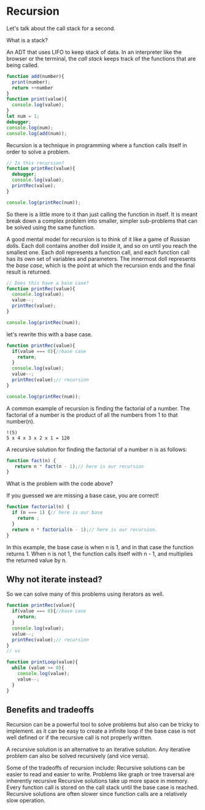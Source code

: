 # Recursion

Let's talk about the call stack for a second. 

What is a stack?

An ADT that uses LIFO to keep stack of data. In an interpreter like the browser or the terminal, the _call stack_ keeps track of the functions that are being called.

```js
function add(number){
  print(number);
  return ++number
}
function print(value){
  console.log(value);
}
let num = 1;
debugger;
console.log(num);
console.log(add(num));
```

Recursion is a technique in programming where a function calls itself in order to solve a problem. 

```js
// Is this recursion?
function printRec(value){ 
  debugger;
  console.log(value);
  printRec(value);
}

console.log(printRec(num));
```

So there is a little more to it than just calling the function in itself. It is meant break down a complex problem into smaller, simpler sub-problems that can be solved using the same function.

A good mental model for recursion is to think of it like a game of Russian dolls. Each doll contains another doll inside it, and so on until you reach the smallest one. Each doll represents a function call, and each function call has its own set of variables and parameters. The innermost doll represents the *base case*, which is the point at which the recursion ends and the final result is returned.

```js
// Does this have a base case?
function printRec(value){ 
  console.log(value);
  value--;
  printRec(value);
}

console.log(printRec(num));
```

let's rewrite this with a base case.
```js
function printRec(value){ 
  if(value === 0){//base case
    return;
  }
  console.log(value);
  value--;
  printRec(value);// recursion
}

console.log(printRec(num));
```

A common example of recursion is finding the factorial of a number. The factorial of a number is the product of all the numbers from 1 to that number(n). 

```
!(5)
5 x 4 x 3 x 2 x 1 = 120
```


A recursive solution for finding the factorial of a number n is as follows:
```js
function fact(n) {
   return n * fact(n - 1);// here is our recursion
}
```
What is the problem with the code above?

If you guessed we are missing a base case, you are correct!

```js
function factorial(n) {
  if (n === 1) {// here is our base
    return ;
  }
  return n * factorial(n - 1);// here is our recursion.
}
```

In this example, the base case is when n is 1, and in that case the function returns 1. When n is not 1, the function calls itself with n - 1, and multiplies the returned value by n.

## Why not iterate instead?

So we can solve many of this problems using iterators as well. 

```js
function printRec(value){ 
  if(value === 0){//base case
    return;
  }
  console.log(value);
  value--;
  printRec(value);// recursion
}
// vs

function printLoop(value){
  while (value >= 0){
    console.log(value);
    value--;
  }
}
```

## Benefits and tradeoffs

Recursion can be a powerful tool to solve problems but also can be tricky to implement. as it can be easy to create a infinite loop if the base case is not well defined or if the recursive call is not properly written.

A recursive solution is an alternative to an iterative solution. 
Any iterative problem can also be solved recursively (and vice versa).

Some of the tradeoffs of recursion include:
Recursive solutions can be easier to read and easier to write.
Problems like graph or tree traversal are inherently recursive
Recursive solutions take up more space in memory. Every function call is stored on the call stack until the base case is reached.
Recursive solutions are often slower since function calls are a relatively slow operation.
